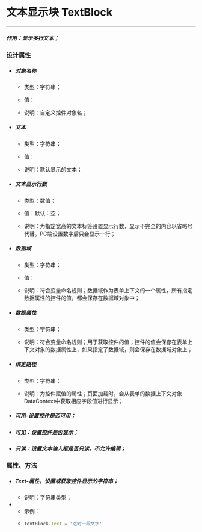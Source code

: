 # 文本显示块 TextBlock

---

##### 作用：显示多行文本；

### 设计属性

* ##### 对象名称

  * 类型：字符串；

  * 值：

  * 说明：自定义控件对象名；
* ##### 文本

  * 类型：字符串；

  * 值：

  * 说明：默认显示的文本；
* ##### 文本显示行数

  * 类型：数值；

  * 值：默认：空；

  * 说明：为指定宽高的文本标签设置显示行数，显示不完全的内容以省略号代替。PC端设置数字后只会显示一行；
* ##### 数据域

  * 类型：字符串；

  * 值：

  * 说明：符合变量命名规则；数据域作为表单上下文的一个属性，所有指定数据属性的控件的值，都会保存在数据域对象中；
* ##### 数据属性

  * 类型：字符串；

  * 说明：符合变量命名规则；用于获取控件的值；控件的值会保存在表单上下文对象的数据属性上，如果指定了数据域，则会保存在数据域对象上；
* ##### 绑定路径

  * 类型：字符串；

  * 说明：为控件赋值的属性；页面加载时，会从表单的数据上下文对象DataContext中获取相应字段值进行显示；

* ##### 可用-设置控件是否可用；
* ##### 可见：设置控件是否显示；
* ##### 只读：设置文本输入框是否只读，不允许编辑；

### 属性、方法

* ##### Text-属性，设置或获取控件显示的字符串；

  * 说明：字符串类型；
* * 示例：
  * ```js
    TextBlock.Text = '这时一段文字'
    ```



